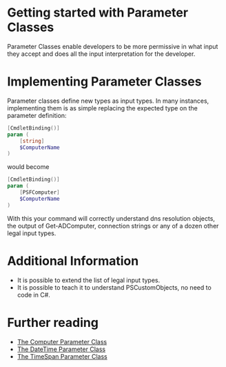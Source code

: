 # Getting started with Parameter Classes

Parameter Classes enable developers to be more permissive in what input they accept and does all the input interpretation for the developer.

# Implementing Parameter Classes

Parameter classes define new types as input types.
In many instances, implementing them is as simple replacing the expected type on the parameter definition:

```powershell
[CmdletBinding()]
param (
    [string]
    $ComputerName
)
```
would become
```powershell
[CmdletBinding()]
param (
    [PSFComputer]
    $ComputerName
)
```

With this your command will correctly understand dns resolution objects, the output of Get-ADComputer, connection strings or any of a dozen other legal input types.

# Additional Information

 - It is possible to extend the list of legal input types.
 - It is possible to teach it to understand PSCustomObjects, no need to code in C#.

# Further reading

 - [The Computer Parameter Class](https://psframework.org/documentation/documents/psframework/parameter-classes/computer-parameter.html)
 - [The DateTime Parameter Class](https://psframework.org/documentation/documents/psframework/parameter-classes/datetime-parameter.html)
 - [The TimeSpan Parameter Class](https://psframework.org/documentation/documents/psframework/parameter-classes/timespan-parameter.html)